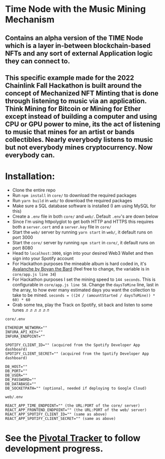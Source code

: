 # Time Node with the Music Mining Mechanism


## Contains an alpha version of the TIME Node which is a layer in-between blockchain-based NFTs and any sort of external Application logic they can connect to.


## This specific example made for the 2022 Chainlink Fall Hackathon is built around the concept of Mechanized NFT Minting that is done through listening to music via an application. Think Mining for Bitcoin or Mining for Ether except instead of building a computer and using CPU or GPU power to mine, its the act of listening to music that mines for an artist or bands collectibles. Nearly everybody listens to music but not everybody mines cryptocurrency. Now everybody can.


# Installation:

 - Clone the entire repo
 - Run `npm install` in `core/` to download the required packages
 - Run `yarn build` in `web/` to download the required packages
 - Make sure a SQL database software is installed (I am using MySQL for this)
 - Create a `.env` file in both `core/` and `web/`. Default `.env`'s are down below
 - Since I'm using httpolyglot to get both HTTP and HTTPS this requires both a `server.cert` and a `server.key` file in `core/`
 - Start the `web/` server by running `yarn start` in `web/`, it default runs on port 3000
 - Start the `core/` server by running `npm start` in `core/`, it default runs on port 8080
 - Head to `localhost:3000`, sign into your desired Web3 Wallet and then sign into your Spotify account
 - For Hackathon purposes the mineable album is hard coded in, it's [Avalanche by Boyan the Bard](https://open.spotify.com/album/6oYvjbrNIu0lA5QAi33K1q) (feel free to change, the variable is in `core/app.js line 34`)
 - For Hackathon purposes I set the mining speed to `144 seconds`. This is configurable in `core/app.js line 58`. Change the `daysToMine` line, last in the array, to how ever many estimated days you want the collection to take to be mined. `seconds = ((24 / (amountStarted / daysToMine)) * 60) * 60`
 - Grab some tea, play the Track on Spotify, sit back and listen to some tunes ♬♬♬♬♬`♬`

`core/.env`
```
ETHEREUM_NETWORK=""
INFURA_API_KEY=""
INFURA_ENDPOINT=""

SPOTIFY_CLIENT_ID="" (acquired from the Spotify Developer App dashboard)
SPOTIFY_CLIENT_SECRET="" (acquired from the Spotify Developer App dashboard)

DB_HOST=""
DB_PORT=""
DB_USER=""
DB_PASSWORD=""
DB_DATABASE=""
DB_SOCKETPATH="" (optional, needed if deploying to Google Cloud)
```

`web/.env`
```
REACT_APP_TIME_ENDPOINT="" (the URL:PORT of the core/ server)
REACT_APP_FRONTEND_ENDPOINT="" (the URL:PORT of the web/ server)
REACT_APP_SPOTIFY_CLIENT_ID="" (same as above)
REACT_APP_SPOTIFY_CLIENT_SECRET="" (same as above)
```

# See the [Pivotal Tracker](https://www.pivotaltracker.com/n/projects/2590526) to follow development progress.